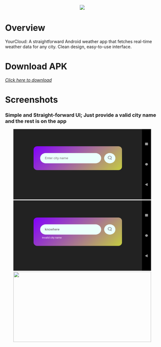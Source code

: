 <p align='center'>
    <img src="https://capsule-render.vercel.app/api?type=waving&height=300&color=0662a3&text=YourCloud&textBg=false&reversal=true"/>
</p>

# Overview
YourCloud: A straightforward Android weather app that fetches real-time weather data for any city. Clean design, easy-to-use interface.

# Download APK
<a href="https://drive.google.com/file/d/1C7Ym_QAN-4akSba0yabcNXI8OqZ9GK2B/view?usp=sharing"> <i>Click here to download</i></a>

# Screenshots
### Simple and Straight-forward UI; Just provide a valid city name and the rest is on the app 
<p align="center">
    <img src="img1.png" height="230" width="450" >
    <img src="img2.png" height="230" width="450">
    <img src="img.png" height="230" width="450">
    
</p>
